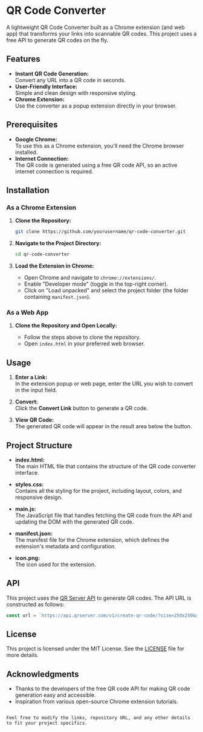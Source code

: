 
# QR Code Converter

A lightweight QR Code Converter built as a Chrome extension (and web app) that transforms your links into scannable QR codes. This project uses a free API to generate QR codes on the fly.

## Features

- **Instant QR Code Generation:**  
  Convert any URL into a QR code in seconds.
- **User-Friendly Interface:**  
  Simple and clean design with responsive styling.
- **Chrome Extension:**  
  Use the converter as a popup extension directly in your browser.

## Prerequisites

- **Google Chrome:**  
  To use this as a Chrome extension, you'll need the Chrome browser installed.
- **Internet Connection:**  
  The QR code is generated using a free QR code API, so an active internet connection is required.

## Installation

### As a Chrome Extension

1. **Clone the Repository:**

   ```bash
   git clone https://github.com/yourusername/qr-code-converter.git
   ```

2. **Navigate to the Project Directory:**

   ```bash
   cd qr-code-converter
   ```

3. **Load the Extension in Chrome:**

   - Open Chrome and navigate to `chrome://extensions/`.
   - Enable "Developer mode" (toggle in the top-right corner).
   - Click on "Load unpacked" and select the project folder (the folder containing `manifest.json`).

### As a Web App

1. **Clone the Repository and Open Locally:**

   - Follow the steps above to clone the repository.
   - Open `index.html` in your preferred web browser.

## Usage

1. **Enter a Link:**  
   In the extension popup or web page, enter the URL you wish to convert in the input field.

2. **Convert:**  
   Click the **Convert Link** button to generate a QR code.

3. **View QR Code:**  
   The generated QR code will appear in the result area below the button.

## Project Structure

- **index.html:**  
  The main HTML file that contains the structure of the QR code converter interface.

- **styles.css:**  
  Contains all the styling for the project, including layout, colors, and responsive design.

- **main.js:**  
  The JavaScript file that handles fetching the QR code from the API and updating the DOM with the generated QR code.

- **manifest.json:**  
  The manifest file for the Chrome extension, which defines the extension's metadata and configuration.

- **icon.png:**  
  The icon used for the extension.

## API

This project uses the [QR Server API](https://goqr.me/api/) to generate QR codes. The API URL is constructed as follows:

```js
const url = `https://api.qrserver.com/v1/create-qr-code/?size=250x250&data=${encodeURIComponent(link)}`;
```

## License

This project is licensed under the MIT License. See the [LICENSE](LICENSE) file for more details.

## Acknowledgments

- Thanks to the developers of the free QR code API for making QR code generation easy and accessible.
- Inspiration from various open-source Chrome extension tutorials.
```

Feel free to modify the links, repository URL, and any other details to fit your project specifics.
